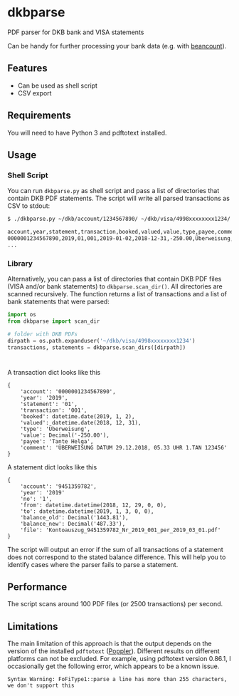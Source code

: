 # dkbparse
PDF parser for DKB bank and VISA statements

Can be handy for further processing your bank data (e.g. with [beancount](https://github.com/beancount/beancount)).

## Features
- Can be used as shell script
- CSV export

## Requirements
You will need to have Python 3 and pdftotext installed.

## Usage

### Shell Script
You can run `dkbparse.py` as shell script and pass a list of directories that contain DKB PDF statements. The script will write all parsed transactions as CSV to stdout:
```bash
$ ./dkbparse.py ~/dkb/account/1234567890/ ~/dkb/visa/4998xxxxxxxx1234/

account,year,statement,transaction,booked,valued,value,type,payee,comment
0000001234567890,2019,01,001,2019-01-02,2018-12-31,-250.00,Überweisung,Tante Helga,ÜBERWEISUNG DATUM 29.12.2018, 05.33 UHR 1.TAN 123456
...
```

### Library
Alternatively, you can pass a list of directories that contain DKB PDF files (VISA and/or bank statements) to `dkbparse.scan_dir()`. All directories are scanned recursively. The function returns a list of transactions and a list of bank statements that were parsed:

```python
import os
from dkbparse import scan_dir

# folder with DKB PDFs
dirpath = os.path.expanduser('~/dkb/visa/4998xxxxxxxx1234') 
transactions, statements = dkbparse.scan_dirs([dirpath])
```
# 
A transaction dict looks like this
```
{
    'account': '0000001234567890',
    'year': '2019',
    'statement': '01',
    'transaction': '001',
    'booked': datetime.date(2019, 1, 2), 
    'valued': datetime.date(2018, 12, 31), 
    'type': 'Überweisung', 
    'value': Decimal('-250.00'), 
    'payee': 'Tante Helga',
    'comment': 'ÜBERWEISUNG DATUM 29.12.2018, 05.33 UHR 1.TAN 123456'
}
```

A statement dict looks like this
```
{   
    'account': '9451359782',
    'year': '2019'
    'no': '1',
    'from': datetime.datetime(2018, 12, 29, 0, 0),
    'to': datetime.datetime(2019, 1, 3, 0, 0),
    'balance_old': Decimal('1443.81'),
    'balance_new': Decimal('487.33'),
    'file': 'Kontoauszug_9451359782_Nr_2019_001_per_2019_03_01.pdf'
}
```

The script will output an error if the sum of all transactions of a statement does not correspond to the stated balance difference. This will help you to identify cases where the parser fails to parse a statement.

## Performance

The script scans around 100 PDF files (or 2500 transactions) per second.

## Limitations

The main limitation of this approach is that the output depends on the version of the installed `pdftotext` ([Poppler](https://poppler.freedesktop.org/)). Different results on different platforms can not be excluded. For example, using pdftotext version 0.86.1, I occasionally get the following error, which appears to be a known issue.
```
Syntax Warning: FoFiType1::parse a line has more than 255 characters, we don't support this
```
